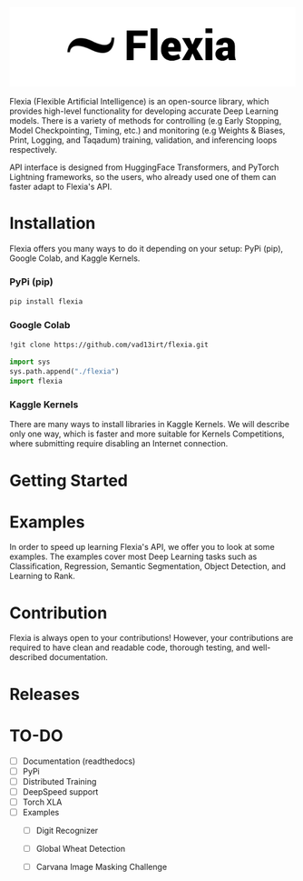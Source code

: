 ![Flexia logo](images/flexia_logo.png)

Flexia (Flexible Artificial Intelligence) is an open-source library, which provides high-level functionality for developing accurate Deep Learning models. There is a variety of methods for controlling (e.g Early Stopping, Model Checkpointing, Timing, etc.) and monitoring (e.g Weights & Biases, Print, Logging, and Taqadum) training, validation, and inferencing loops respectively.

API interface is designed from HuggingFace Transformers, and PyTorch Lightning frameworks, so the users, who already used one of them can faster adapt to Flexia's API.


# Installation

Flexia offers you many ways to do it depending on your setup: PyPi (pip), Google Colab, and Kaggle Kernels.

### PyPi (pip)

```py
pip install flexia 
```

### Google Colab

```
!git clone https://github.com/vad13irt/flexia.git
```

```py
import sys
sys.path.append("./flexia")
import flexia
```

### Kaggle Kernels

There are many ways to install libraries in Kaggle Kernels. We will describe only one way, which is faster and more suitable for  Kernels Competitions, where submitting require disabling an Internet connection.


# Getting Started

# Examples

In order to speed up learning Flexia's API, we offer you to look at some examples. The examples cover most Deep Learning tasks such as Classification, Regression, Semantic Segmentation, Object Detection, and Learning to Rank.

# Contribution

Flexia is always open to your contributions! However, your contributions are required to have clean and readable code, thorough testing, and well-described documentation.

# Releases

# TO-DO

- [ ] Documentation (readthedocs)
- [ ] PyPi
- [ ] Distributed Training
- [ ] DeepSpeed support
- [ ] Torch XLA
- [ ] Examples
    - [ ] Digit Recognizer
    - [ ] Global Wheat Detection
    - [ ] Carvana Image Masking Challenge

